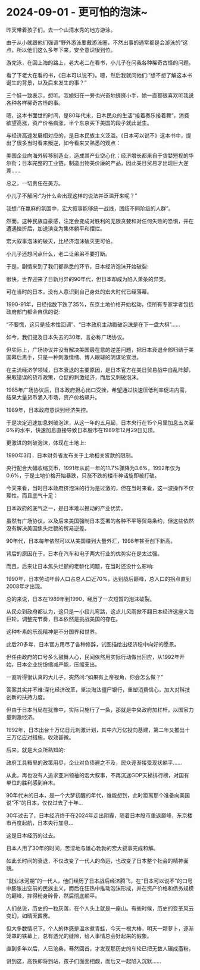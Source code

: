 # 2024-09-01 - 更可怕的泡沫~

昨天带着孩子们，去一个山清水秀的地方游泳。

由于从小就跟他们强调“野外游泳要戴游泳圈，不然出事的通常都是会游泳的”这点，所以他们这么多年下来，安全意识很到位。

游完泳，在回上海的路上，老大老二在看书，小儿子在问我各种稀奇古怪的问题。

看了下老大在看的书，《日本可以说不》。嗯，然后我就问他们:“想不想了解这本书诞生的背景，以及后来发生的事？”

三个娃一致表示，想听。我媳妇在一旁也兴奋地搓搓小手，她一直都很喜欢听我说各种各样稀奇古怪的事。

嗯，这本书面世的时间，是80年代末，日本民众的生活“接着奏乐接着舞”，消费欲望高涨，资产价格疯涨，半个东京买下美国的段子就此诞生。

与经济高速发展相对应的，是日本民族主义泛滥。《日本可以说不》这本书中，提出了很多当时看来叛逆，如今看来又熟悉的观点：

美国企业向海外转移制造业，造成其产业空心化；经济增长都来自于贪婪短视的华尔街；日本完整的工业链，制造出物美价廉的产品，因此美日贸易才出现巨大逆差……

总之，一切责任在美方。

小儿子不解问:“为什么会出现这样的说法并泛滥开来呢？”

我想:“在赢麻的氛围中，宏大叙事能够统一战线，团结不同阶级的人群”。

然而，这种民族自豪感，注定会变成对胜利的无限贪婪和对任何失败的恐惧，并在遭遇挫折后，加速演变为集体躺平和摆烂。

宏大叙事泡沫的破灭，比经济泡沫破灭更可怕。

小儿子还想问点什么，老二让弟弟不要打断。

于是，剧情来到了我们都熟悉的环节，日本经济泡沫开始破裂:

很快，世界迎来了日新月异的90年代，但日本却成为陷入萧条的异类。

可在当时的日本，没有人意识到自己身处的宏大时代已经落幕。

1990-91年，日经指数下跌了35%，东京土地价格开始松动，但所有专家学者包括政府部门都会自信的说:

“不要慌，这只是技术性回调”、“日本政府主动戳破泡沫是在下一盘大棋”……

如今，我们提及日本失去的30年，言必称广场协议。

但实际上，广场协议并没有解决美国最在意的逆差问题，把日本衰退全部归结于美国幕后黑手，只是一种刺激情绪、博人眼球的阴谋论宣泄。

在主流经济学领域，日本衰退的主要原因，是日本官方在美日贸易战中自乱阵脚，采取错误的货币政策，仓促的刺激经济，而后又刺破泡沫。

1985年广场协议后，日本政府担心出口受挫，希望通过快速压低利率促进内需，结果大量货币涌入市场，资产价格飙升。

1989年，日本政府意识到经济失控。

于是决定迅速加息刺破泡沫，从这一年的五月起，日本央行在15个月里加息五次至6%的水平，快速加息直接导致日本股市在1989年12月29日见顶。

更激进的刺破泡沫，体现在土地上:

1990年3月，日本财务省发布关于土地相关贷款的限制。

央行配合大幅收缩货币，1991年从前一年的11.7%骤降为3.6%，1992年仅为0.6%，于是土地价格开始暴跌，只涨不跌的楼市神话旋即被打破。

今天来看，当时日本政府挤泡沫的行为是过激的，但在当时来看，这一波操作不仅理性。而且底气十足：

日本政府的底气之一，是日本难以撼动的产业优势。

虽然有广场协议，以及后来美国强制日本签署的各种不平等贸易条约，但这些依然没有解决美国焦头烂额的贸易逆差。

90年代，日本每年依然可以从美国赚到大量外汇，1998年甚至创下新高。

背后的原因在于，日本在汽车和电子两大行业的优势实在是太过强。

而且，后来让日本焦头烂额的老龄化问题，在当时还没什么影响:

1990年，日本劳动年龄人口占总人口近70%，达到战后巅峰，总人口的拐点直到2008年才出现。

总的来说，日本在1989年到1990，经历了一次短暂的泡沫破裂。

从民众到政府都认为，这只是一小段儿弯路，这点儿风雨掀不翻日本经济这座大海巨轮，调整完节奏，日本依然是挑战美国的存在。

这种朴素的乐观精神是不分国界和世界。

此后20多年，日本官方用尽了各种修辞，试图描绘出经济稳中向好的愿景。

但任由政府的口号多么鼓舞人心，民间依然用实际行动做出回应，从1992年开始，日本企业纷纷缩减产能，压缩支出。

一直听得很认真的大儿子，突然问:“如果有上帝视角，你会怎么做？”

答案其实并不难:深化经济改革，坚决淘汰僵尸银行，重塑消费信心，加大对科技创新的扶持力度。

但由于日本当局在犹豫中，实际只施行了一条，那就是中央政府加杠杆，以国家力量刺激经济。

1992年，日本出台十万亿日元刺激计划，其中六万亿投向基建，第二年又推出十三万亿应对措施，收效甚微。

后来，就是大众所熟知的:

政府工具箱里的政策用尽，企业对负债避之不及，民众逐渐接受现状躺平……

从此，再也没有人追求亚洲领袖的宏大叙事，不再沉迷GDP天梯排行榜，对国有单位的胜利感到麻木。

90年代末的日本，是一个大梦初醒的年代，谁能想到，此时距离那个准备向美国说“不”的日本，仅仅过去了十年…

30年过去了，日本经济终于在2024年走出阴霾，随着日本股市重返巅峰，东京楼市再度起航，日本央行加息…

这是日本经历的过去。

日本人用了30年的时间，苦涩地与雄心勃勃的宏大叙事完成和解。

如此长时间的衰退，不仅改变了一代人的命运，也改变了日本整个社会的精神面貌。

“就业冰河期”的一代人，他们经历了日本战后经济腾飞，在“日本可以说不”的口号中膨胀出空前的民族主义，而后在狂热中推动泡沫形成，并在资产价格和债务规模的巅峰，摔得粉身碎骨，然后彻底躺平。

人们总说，历史的一粒灰落，在个人头上就是一座山。有些时候，历史的变革风云变幻，如晴天霹雳。

但大多数情况下，个人的体感是温水煮青蛙，今天一根大棒，明天一颗萝卜，逐渐笼罩的铁幕上，总有透光的缝隙，给人事情总会好起来的假象。

直到多年以后，人已沧桑，蓦然回首，才发现那历史的车轮已把无数人碾成齑粉。

讲到这，高铁即将到站，孩子们面面相觑，而后又一起陷入沉默……